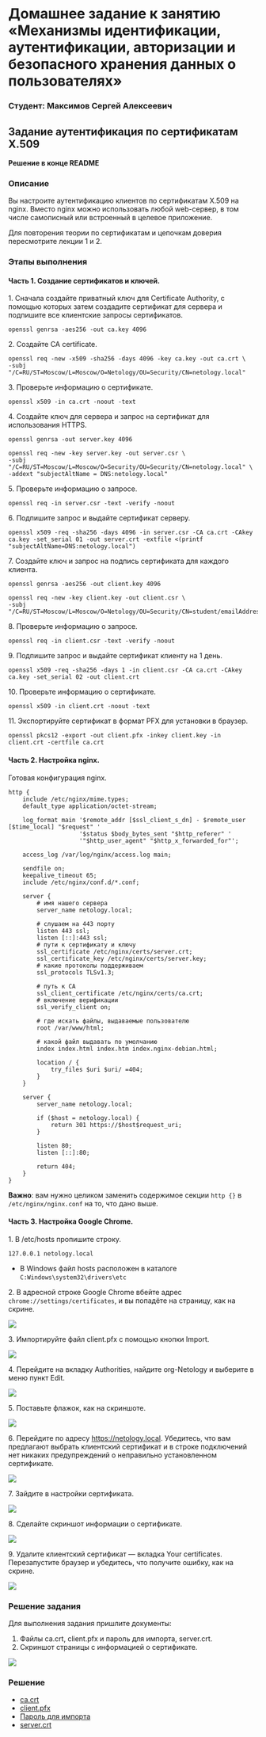 # Домашнее задание к занятию «Механизмы идентификации, аутентификации, авторизации и безопасного хранения данных о пользователях»

### Студент: Максимов Сергей Алексеевич

## Задание аутентификация по сертификатам X.509

**Решение в конце README**

### Описание

Вы настроите аутентификацию клиентов по сертификатам X.509 на nginx. Вместо nginx можно использовать любой web-сервер, в том числе самописный или встроенный в целевое приложение.

Для повторения теории по сертификатам и цепочкам доверия пересмотрите лекции 1 и 2.

### Этапы выполнения

#### Часть 1. Создание сертификатов и ключей.

1\. Сначала создайте приватный ключ для Certificate Authority, с помощью которых затем создадите сертификат для сервера и подпишите все клиентские запросы сертификатов.

```shell
openssl genrsa -aes256 -out ca.key 4096
```

2\. Создайте CA certificate.

```shell
openssl req -new -x509 -sha256 -days 4096 -key ca.key -out ca.crt \
-subj "/C=RU/ST=Moscow/L=Moscow/O=Netology/OU=Security/CN=netology.local"
```

3\. Проверьте информацию о сертификате.

```shell
openssl x509 -in ca.crt -noout -text
```

4\. Создайте ключ для сервера и запрос на сертификат для использования HTTPS.

```shell
openssl genrsa -out server.key 4096
```

```shell
openssl req -new -key server.key -out server.csr \
-subj "/C=RU/ST=Moscow/L=Moscow/O=Security/OU=Security/CN=netology.local" \
-addext "subjectAltName = DNS:netology.local"
```

5\. Проверьте информацию о запросе.

```shell
openssl req -in server.csr -text -verify -noout
```

6\. Подпишите запрос и выдайте сертификат серверу.

```shell
openssl x509 -req -sha256 -days 4096 -in server.csr -CA ca.crt -CAkey ca.key -set_serial 01 -out server.crt -extfile <(printf "subjectAltName=DNS:netology.local")
```

7\. Создайте ключ и запрос на подпись сертификата для каждого клиента. 

```shell
openssl genrsa -aes256 -out client.key 4096
```

```shell
openssl req -new -key client.key -out client.csr \
-subj "/C=RU/ST=Moscow/L=Moscow/O=Netology/OU=Security/CN=student/emailAddress=student@netology.local"
```

8\. Проверьте информацию о запросе.

```shell
openssl req -in client.csr -text -verify -noout
```

9\. Подпишите запрос и выдайте сертификат клиенту на 1 день.

```shell
openssl x509 -req -sha256 -days 1 -in client.csr -CA ca.crt -CAkey ca.key -set_serial 02 -out client.crt
```

10\. Проверьте информацию о сертификате.

```shell
openssl x509 -in client.crt -noout -text
```

11\. Экспортируйте сертификат в формат PFX для установки в браузер.

```shell
openssl pkcs12 -export -out client.pfx -inkey client.key -in client.crt -certfile ca.crt
```

#### Часть 2. Настройка nginx.

Готовая конфигурация nginx.

```text
http {
    include /etc/nginx/mime.types;
    default_type application/octet-stream;

    log_format main '$remote_addr [$ssl_client_s_dn] - $remote_user [$time_local] "$request" '
                    '$status $body_bytes_sent "$http_referer" '
                    '"$http_user_agent" "$http_x_forwarded_for"';

    access_log /var/log/nginx/access.log main;

    sendfile on;
    keepalive_timeout 65;
    include /etc/nginx/conf.d/*.conf;

    server {
        # имя нашего сервера
        server_name netology.local;

        # слушаем на 443 порту
        listen 443 ssl;
        listen [::]:443 ssl;
        # пути к сертификату и ключу
        ssl_certificate /etc/nginx/certs/server.crt;
        ssl_certificate_key /etc/nginx/certs/server.key;
        # какие протоколы поддерживаем
        ssl_protocols TLSv1.3;
        
        # путь к CA
        ssl_client_certificate /etc/nginx/certs/ca.crt;
        # включение верификации
        ssl_verify_client on;

        # где искать файлы, выдаваемые пользователю
        root /var/www/html;

        # какой файл выдавать по умолчанию
        index index.html index.htm index.nginx-debian.html;

        location / {
            try_files $uri $uri/ =404; 
        }     
    }

    server {
        server_name netology.local;

        if ($host = netology.local) {
            return 301 https://$host$request_uri;
        }

        listen 80;
        listen [::]:80;

        return 404;
    }
}
```

**Важно**: вам нужно целиком заменить содержимое секции `http {}` в `/etc/nginx/nginx.conf` на то, что дано выше.

#### Часть 3. Настройка Google Chrome.

1\. В /etc/hosts пропишите строку.

```text
127.0.0.1 netology.local
```
* В Windows файл hosts расположен в каталоге `C:Windows\system32\drivers\etc`
  
2\. В адресной строке Google Chrome вбейте адрес `chrome://settings/certificates`, и вы попадёте на страницу, как на скрине.

![](pic/01.png)

3\. Импортируйте файл client.pfx с помощью кнопки Import.

![](pic/02.png)

4\. Перейдите на вкладку Authorities, найдите org-Netology и выберите в меню пункт Edit.

![](pic/03.png)

5\. Поставьте флажок, как на скриншоте.

![](pic/04.png)

6\. Перейдите по адресу https://netology.local. Убедитесь, что вам предлагают выбрать клиентский сертификат и в строке
подключений нет никаких предупреждений о неправильно установленном сертификате.

![](pic/05.png)

7\. Зайдите в настройки сертификата.

![](pic/06.png)

8\. Сделайте скриншот информации о сертификате.

![](pic/07.png)

9\. Удалите клиентский сертификат — вкладка Your certificates. Перезапустите браузер и убедитесь, что получите ошибку, как на скрине.

![](pic/08.png)

### Решение задания

Для выполнения задания пришлите документы:

1. Файлы ca.crt, client.pfx и пароль для импорта, server.crt.
2. Скриншот страницы с информацией о сертификате.

![](pic/07.png)

### Решение
* [ca.crt](resources/ca.crt)
* [client.pfx](resources/client.pfx)
* [Пароль для импорта](resources/pass_for_import.ini)
* [server.crt](resources/server.crt)
[](resources/cert.png)
[](resources/bad_request.png)